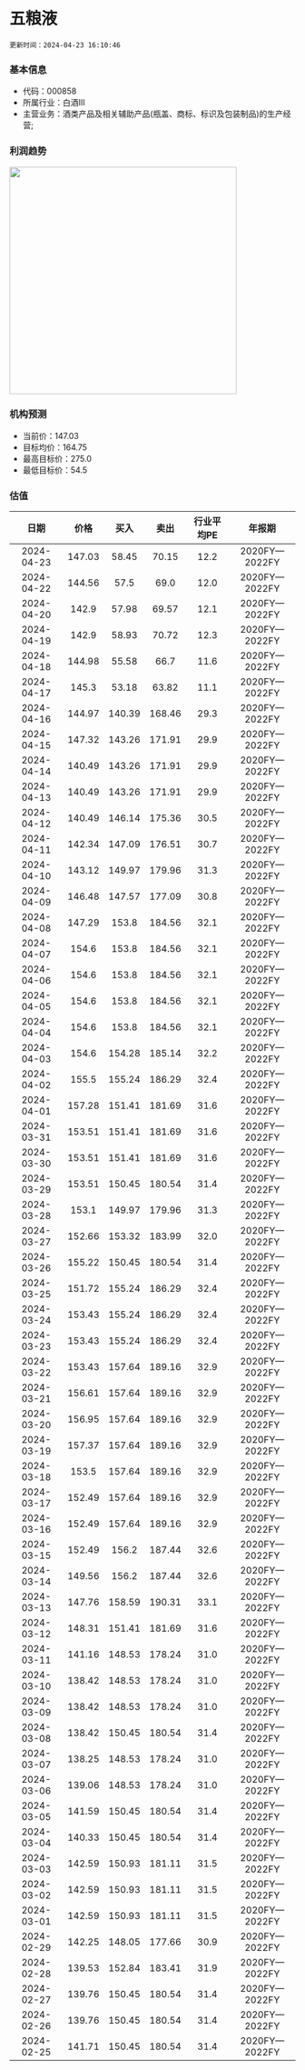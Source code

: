 
# 五粮液

`更新时间：2024-04-23 16:10:46`

### 基本信息

* 代码：000858
* 所属行业：白酒Ⅲ
* 主营业务：酒类产品及相关辅助产品(瓶盖、商标、标识及包装制品)的生产经营;

### 利润趋势

<img src="https://quickchart.io/chart?c=%7B%22type%22:%20%22line%22%2C%20%22data%22:%20%7B%22labels%22:%20%5B%272020FY%27%2C%20%272021FY%27%2C%20%272022FY%27%5D%2C%20%22datasets%22:%20%5B%7B%22label%22:%20%22%E5%BD%92%E6%AF%8D%E5%87%80%E5%88%A9%E6%B6%A6%22%2C%20%22data%22:%20%5B199.55%2C%20233.77%2C%20266.91%5D%7D%5D%7D%7D" style="width: 400px; height: auto;">

### 机构预测

* 当前价：147.03
* 目标均价：164.75
* 最高目标价：275.0
* 最低目标价：54.5

### 估值

|    日期    |    价格    |    买入    |    卖出    |    行业平均PE    |    年报期    |    
|:---------:|:---------:|:---------:|:---------:|:---------:|:---------:| 
 |2024-04-23|147.03|58.45|70.15|12.2|2020FY—2022FY| 
 |2024-04-22|144.56|57.5|69.0|12.0|2020FY—2022FY| 
 |2024-04-20|142.9|57.98|69.57|12.1|2020FY—2022FY| 
 |2024-04-19|142.9|58.93|70.72|12.3|2020FY—2022FY| 
 |2024-04-18|144.98|55.58|66.7|11.6|2020FY—2022FY| 
 |2024-04-17|145.3|53.18|63.82|11.1|2020FY—2022FY| 
 |2024-04-16|144.97|140.39|168.46|29.3|2020FY—2022FY| 
 |2024-04-15|147.32|143.26|171.91|29.9|2020FY—2022FY| 
 |2024-04-14|140.49|143.26|171.91|29.9|2020FY—2022FY| 
 |2024-04-13|140.49|143.26|171.91|29.9|2020FY—2022FY| 
 |2024-04-12|140.49|146.14|175.36|30.5|2020FY—2022FY| 
 |2024-04-11|142.34|147.09|176.51|30.7|2020FY—2022FY| 
 |2024-04-10|143.12|149.97|179.96|31.3|2020FY—2022FY| 
 |2024-04-09|146.48|147.57|177.09|30.8|2020FY—2022FY| 
 |2024-04-08|147.29|153.8|184.56|32.1|2020FY—2022FY| 
 |2024-04-07|154.6|153.8|184.56|32.1|2020FY—2022FY| 
 |2024-04-06|154.6|153.8|184.56|32.1|2020FY—2022FY| 
 |2024-04-05|154.6|153.8|184.56|32.1|2020FY—2022FY| 
 |2024-04-04|154.6|153.8|184.56|32.1|2020FY—2022FY| 
 |2024-04-03|154.6|154.28|185.14|32.2|2020FY—2022FY| 
 |2024-04-02|155.5|155.24|186.29|32.4|2020FY—2022FY| 
 |2024-04-01|157.28|151.41|181.69|31.6|2020FY—2022FY| 
 |2024-03-31|153.51|151.41|181.69|31.6|2020FY—2022FY| 
 |2024-03-30|153.51|151.41|181.69|31.6|2020FY—2022FY| 
 |2024-03-29|153.51|150.45|180.54|31.4|2020FY—2022FY| 
 |2024-03-28|153.1|149.97|179.96|31.3|2020FY—2022FY| 
 |2024-03-27|152.66|153.32|183.99|32.0|2020FY—2022FY| 
 |2024-03-26|155.22|150.45|180.54|31.4|2020FY—2022FY| 
 |2024-03-25|151.72|155.24|186.29|32.4|2020FY—2022FY| 
 |2024-03-24|153.43|155.24|186.29|32.4|2020FY—2022FY| 
 |2024-03-23|153.43|155.24|186.29|32.4|2020FY—2022FY| 
 |2024-03-22|153.43|157.64|189.16|32.9|2020FY—2022FY| 
 |2024-03-21|156.61|157.64|189.16|32.9|2020FY—2022FY| 
 |2024-03-20|156.95|157.64|189.16|32.9|2020FY—2022FY| 
 |2024-03-19|157.37|157.64|189.16|32.9|2020FY—2022FY| 
 |2024-03-18|153.5|157.64|189.16|32.9|2020FY—2022FY| 
 |2024-03-17|152.49|157.64|189.16|32.9|2020FY—2022FY| 
 |2024-03-16|152.49|157.64|189.16|32.9|2020FY—2022FY| 
 |2024-03-15|152.49|156.2|187.44|32.6|2020FY—2022FY| 
 |2024-03-14|149.56|156.2|187.44|32.6|2020FY—2022FY| 
 |2024-03-13|147.76|158.59|190.31|33.1|2020FY—2022FY| 
 |2024-03-12|148.31|151.41|181.69|31.6|2020FY—2022FY| 
 |2024-03-11|141.16|148.53|178.24|31.0|2020FY—2022FY| 
 |2024-03-10|138.42|148.53|178.24|31.0|2020FY—2022FY| 
 |2024-03-09|138.42|148.53|178.24|31.0|2020FY—2022FY| 
 |2024-03-08|138.42|150.45|180.54|31.4|2020FY—2022FY| 
 |2024-03-07|138.25|148.53|178.24|31.0|2020FY—2022FY| 
 |2024-03-06|139.06|148.53|178.24|31.0|2020FY—2022FY| 
 |2024-03-05|141.59|150.45|180.54|31.4|2020FY—2022FY| 
 |2024-03-04|140.33|150.45|180.54|31.4|2020FY—2022FY| 
 |2024-03-03|142.59|150.93|181.11|31.5|2020FY—2022FY| 
 |2024-03-02|142.59|150.93|181.11|31.5|2020FY—2022FY| 
 |2024-03-01|142.59|150.93|181.11|31.5|2020FY—2022FY| 
 |2024-02-29|142.25|148.05|177.66|30.9|2020FY—2022FY| 
 |2024-02-28|139.53|152.84|183.41|31.9|2020FY—2022FY| 
 |2024-02-27|139.76|150.45|180.54|31.4|2020FY—2022FY| 
 |2024-02-26|139.76|150.45|180.54|31.4|2020FY—2022FY| 
 |2024-02-25|141.71|150.45|180.54|31.4|2020FY—2022FY|
